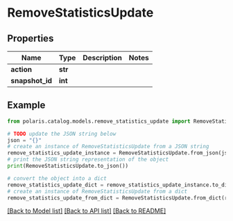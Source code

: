 <!--

 Copyright (c) 2024 Snowflake Computing Inc.
 
 Licensed under the Apache License, Version 2.0 (the "License");
 you may not use this file except in compliance with the License.
 You may obtain a copy of the License at
 
      http://www.apache.org/licenses/LICENSE-2.0
 
 Unless required by applicable law or agreed to in writing, software
 distributed under the License is distributed on an "AS IS" BASIS,
 WITHOUT WARRANTIES OR CONDITIONS OF ANY KIND, either express or implied.
 See the License for the specific language governing permissions and
 limitations under the License.

-->
# RemoveStatisticsUpdate

## Properties

Name | Type | Description | Notes
------------ | ------------- | ------------- | -------------
**action** | **str** |  | 
**snapshot_id** | **int** |  | 

## Example

```python
from polaris.catalog.models.remove_statistics_update import RemoveStatisticsUpdate

# TODO update the JSON string below
json = "{}"
# create an instance of RemoveStatisticsUpdate from a JSON string
remove_statistics_update_instance = RemoveStatisticsUpdate.from_json(json)
# print the JSON string representation of the object
print(RemoveStatisticsUpdate.to_json())

# convert the object into a dict
remove_statistics_update_dict = remove_statistics_update_instance.to_dict()
# create an instance of RemoveStatisticsUpdate from a dict
remove_statistics_update_from_dict = RemoveStatisticsUpdate.from_dict(remove_statistics_update_dict)
```
[[Back to Model list]](../README.md#documentation-for-models) [[Back to API list]](../README.md#documentation-for-api-endpoints) [[Back to README]](../README.md)



